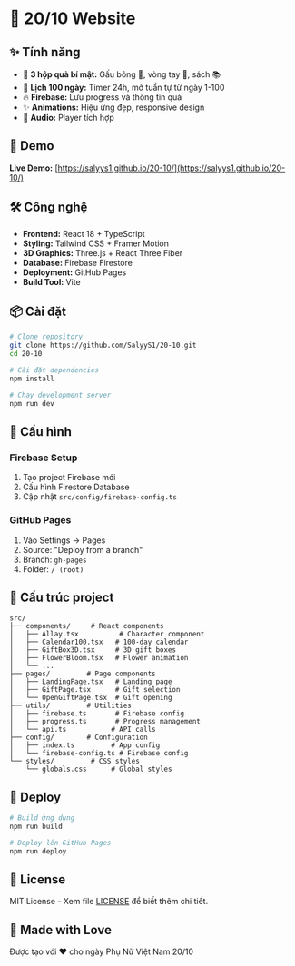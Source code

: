 # 🎁 20/10 Website

## ✨ Tính năng

- 🎁 **3 hộp quà bí mật:** Gấu bông 🧸, vòng tay 💍, sách 📚
- 📅 **Lịch 100 ngày:** Timer 24h, mở tuần tự từ ngày 1-100
- 🔥 **Firebase:** Lưu progress và thông tin quà
- ✨ **Animations:** Hiệu ứng đẹp, responsive design
- 🎵 **Audio:** Player tích hợp

## 🚀 Demo

**Live Demo:** [https://salyys1.github.io/20-10/](https://salyys1.github.io/20-10/)

## 🛠️ Công nghệ

- **Frontend:** React 18 + TypeScript
- **Styling:** Tailwind CSS + Framer Motion
- **3D Graphics:** Three.js + React Three Fiber
- **Database:** Firebase Firestore
- **Deployment:** GitHub Pages
- **Build Tool:** Vite

## 📦 Cài đặt

```bash
# Clone repository
git clone https://github.com/SalyyS1/20-10.git
cd 20-10

# Cài đặt dependencies
npm install

# Chạy development server
npm run dev
```

## 🔧 Cấu hình

### Firebase Setup
1. Tạo project Firebase mới
2. Cấu hình Firestore Database
3. Cập nhật `src/config/firebase-config.ts`

### GitHub Pages
1. Vào Settings → Pages
2. Source: "Deploy from a branch"
3. Branch: `gh-pages`
4. Folder: `/ (root)`

## 📁 Cấu trúc project

```
src/
├── components/     # React components
│   ├── Allay.tsx          # Character component
│   ├── Calendar100.tsx   # 100-day calendar
│   ├── GiftBox3D.tsx     # 3D gift boxes
│   ├── FlowerBloom.tsx   # Flower animation
│   └── ...
├── pages/         # Page components
│   ├── LandingPage.tsx   # Landing page
│   ├── GiftPage.tsx      # Gift selection
│   └── OpenGiftPage.tsx  # Gift opening
├── utils/         # Utilities
│   ├── firebase.ts       # Firebase config
│   ├── progress.ts       # Progress management
│   └── api.ts           # API calls
├── config/        # Configuration
│   ├── index.ts         # App config
│   └── firebase-config.ts # Firebase config
└── styles/         # CSS styles
    └── globals.css      # Global styles
```

## 🚀 Deploy

```bash
# Build ứng dụng
npm run build

# Deploy lên GitHub Pages
npm run deploy
```



## 📄 License

MIT License - Xem file [LICENSE](LICENSE) để biết thêm chi tiết.

## 💖 Made with Love

Được tạo với ❤️ cho ngày Phụ Nữ Việt Nam 20/10
